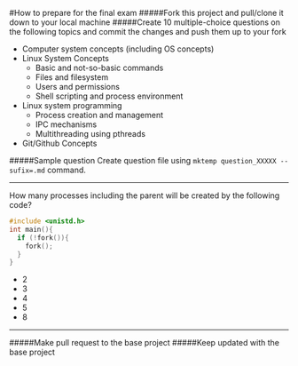 #How to prepare for the final exam
#####Fork this project and pull/clone it down to your local machine
#####Create 10 multiple-choice questions on the following topics and commit the changes and push them up to your fork
  * Computer system concepts (including OS concepts)
  * Linux System Concepts
    * Basic and not-so-basic commands
    * Files and filesystem 
    * Users and permissions
    * Shell scripting and process environment
  * Linux system programming
    * Process creation and management
    * IPC mechanisms
    * Multithreading using pthreads
  * Git/Github Concepts

#####Sample question
Create question file using ``mktemp question_XXXXX --sufix=.md`` command.

***
  How many processes including the parent will be created by the following code?
  ```C
  #include <unistd.h>
  int main(){
    if (!fork()){
      fork();
    }
  }
  ```
  * 2
  * 3
  * 4
  * 5
  * 8
  
***
#####Make pull request to the base project
#####Keep updated with the base project

